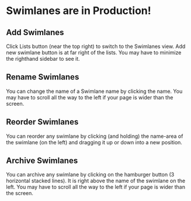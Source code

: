 # Swimlanes are in Production!  

## Add Swimlanes
Click Lists button (near the top right) to switch to the Swimlanes view. Add new swimlane button is at far right of the lists.  You may have to minimize the righthand sidebar to see it.

## Rename Swimlanes
You can change the name of a Swimlane name by clicking the name.  You may have to scroll all the way to the left if your page is wider than the screen.

## Reorder Swimlanes
You can reorder any swimlane by clicking (and holding) the name-area of the swimlane (on the left) and dragging it up or down into a new position.

## Archive Swimlanes
You can archive any swimlane by clicking on the hamburger button (3 horizontal stacked lines).  It is right above the name of the swimlane on the left.  You may have to scroll all the way to the left if your page is wider than the screen.